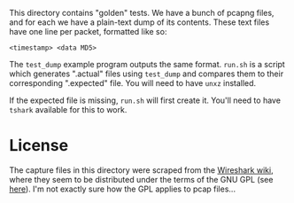This directory contains "golden" tests.  We have a bunch of pcapng files, and
for each we have a plain-text dump of its contents.  These text files have one
line per packet, formatted like so:

    <timestamp> <data MD5>

The `test_dump` example program outputs the same format.  `run.sh` is a script
which generates ".actual" files using `test_dump` and compares them to their
corresponding ".expected" file.  You will need to have `unxz` installed.

If the expected file is missing, `run.sh` will first create it.  You'll need
to have `tshark` available for this to work.

# License

The capture files in this directory were scraped from the [Wireshark wiki][1],
where they seem to be distributed under the terms of the GNU GPL (see
[here][2]).  I'm not exactly sure how the GPL applies to pcap files...

[1]: https://wiki.wireshark.org/SampleCaptures
[2]: https://wiki.wireshark.org/License
